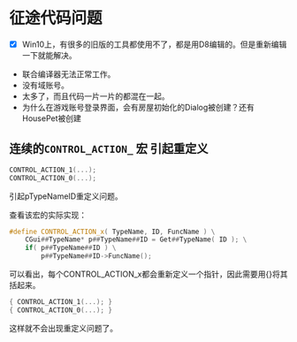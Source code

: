 # 征途代码问题
- [x] Win10上，有很多的旧版的工具都使用不了，都是用D8编辑的。但是重新编辑一下就能解决。
- 联合编译器无法正常工作。
- 没有域账号。
- 太多了，而且代码一片一片的都混在一起。
- 为什么在游戏账号登录界面，会有房屋初始化的Dialog被创建？还有HousePet被创建
## 连续的`CONTROL_ACTION_` 宏 引起重定义

```C++
CONTROL_ACTION_1(...);
CONTROL_ACTION_0(...);
```

引起pTypeNameID重定义问题。

查看该宏的实际实现：

```C++
#define CONTROL_ACTION_x( TypeName, ID, FuncName ) \
    CGui##TypeName* p##TypeName##ID = Get##TypeName( ID ); \
    if( p##TypeName##ID ) \
        p##TypeName##ID->FuncName();
```

可以看出，每个CONTROL_ACTION_x都会重新定义一个指针，因此需要用{}将其括起来。

```C++
{ CONTROL_ACTION_1(...); }
{ CONTROL_ACTION_0(...); }
```

这样就不会出现重定义问题了。